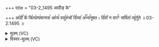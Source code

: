 +++
title = "03-2_1495 आदीङ् के"

+++
आ꣡दीं꣣ के꣢ चि꣣त्प꣡श्य꣢मानास꣣ आ꣡प्यं꣢ वसु꣣रु꣡चो꣢ दि꣣व्या꣢ अ꣣꣬भ्य꣢꣯नूषत। दि꣣वो꣡ न वार꣢꣯ꣳ सवि꣣ता꣡ व्यू꣢र्णुते ॥ 03-2:1495 ॥

<details><summary>मूलम् (VC)</summary>

आ꣢दीं꣣ के꣢ चि꣣त्प꣡श्य꣢मानास꣣ आ꣡प्यं꣢ वसु꣣रु꣡चो꣢ दि꣣व्या꣢ अ꣣꣬भ्य꣢꣯नूषत । दि꣣वो꣡ न वार꣢꣯ꣳ सवि꣣ता꣡ व्यू꣢र्णुते ॥१४९५॥
</details>

<details><summary>विस्वर-मूलम् (VC)</summary>

आदीं के चित्पश्यमानास आप्यं वसुरुचो दिव्या अभ्यनूषत । दिवो न वारꣳ सविता व्यूर्णुते ॥१४९५॥
</details>
